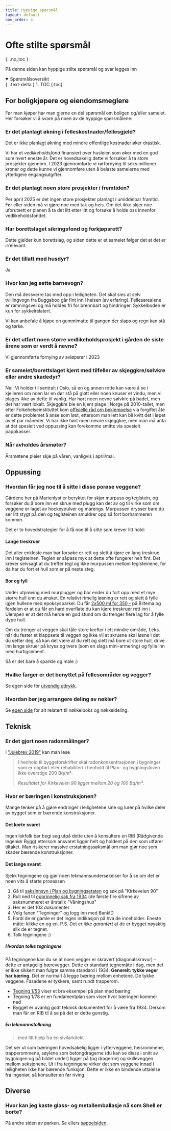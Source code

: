 ```yaml
---
title: Hyppige spørsmål
layout: default
nav_order: 4
---
```


# Ofte stilte spørsmål
{: .no_toc }

På denne siden kan hyppige stilte spørsmål og svar legges inn

<details open markdown="block">

  <summary> Spørsmålsoversikt </summary>
  {: .text-delta }
1. TOC
{:toc}
</details>

## For boligkjøpere og eiendomsmeglere
Før man kjøper har man gjerne en del spørsmål om boligen og/eller sameiet. Her forsøker vi å svare på noen av de hyppige spørsmålene:

### Er det planlagt økning i felleskostnader/fellesgjeld?

Det er ikke planlagt økning med mindre offentlige kostnader øker drastisk.

Vi har et _vedlikeholdsfond_ finansiert over husleien som øker med en god sum hvert eneste år. Det er hovedsakelig dette vi forsøker å ta store prosjekter gjennom. I 2023 gjennomførte vi rørfornying til seks millioner kroner og dette kunne vi gjennomføre uten å belaste sameierne med ytterligere engangsutgifter.



### Er det planlagt noen store prosjekter i fremtiden?

Per april 2025 er det ingen store prosjekter planlagt i umiddelbar framtid. Før eller siden må vi gjøre noe med tak og heis. Om det ikke skjer noe uforutsett er planen å ta det litt etter litt og forsøke å holde oss innenfor vedlikeholdsfondet.

### Har borettslaget sikringsfond og forkjøpsrett? 
Dette gjelder kun borettslag, og siden dette er et sameiet følger det at det er irrelevant.

### Er det tillatt med husdyr?
Ja

### Hvor kan jeg sette barnevogn?
Den må dessverre tas med opp i leiligheten. 
Det skal sies at selv tvillingvogn fra Buggaboo går fint inn i heisen (av erfaring). Fellesarealene er rømningsvei og må holdes fri for brennbart og hindringer. Sykkelboden er kun for sykkelrelatert. 

Vi kan anbefale å kjøpe en gummimatte til gangen der slaps og regn kan stå og tørke.

### Er det utført noen større vedlikeholdsprosjekt i gården de siste årene som er verdt å nevne?

Vi gjennomførte fornying av avløpsrør i 2023

### Er sameiet/borettslaget kjent med tilfeller av skjeggkre/sølvkre eller andre skadedyr?

Nei. Vi holder til sentralt i Oslo, så en og annen rotte kan være å se i kjelleren om noen lar en dør stå på gløtt eller noen knuser et vindu, men vi plages ikke av dette til vanlig. Har hørt noen nevne sølvkre på badet, men det har vært lokalt. Skjeggkre ble en kjent plage i Norge på 2010-tallet, men etter Folkehelseinstituttet kom [offisielle råd om bekjempelse](https://www.fhi.no/sk/skadedyrhandboka/smadyr-andre/skjeggkre/?term=#bekjempelse) via forgiftet åte er dette problemet å anse som løst, ettersom man lett kan bli kvitt det i løpet av et par måneder. Vi har ikke hørt noen nevne skjeggkre, men man må anta at det spesielt ved oppussing kan forekomme smitte via spesielt pappkasser.

### Når avholdes årsmøter?

Årsmøtene pleier skje  på våren, vanligvis i april/mai.



## Oppussing

### Hvordan får jeg noe til å sitte i disse porøse veggene?
Gårdene her på Marienlyst er beryktet for skjør murpuss og teglstein, og forsøker du å bore inn en skrue med plugg kan det av og til virke som om veggene er laget av hockeypulver og marengs. Murpussen drysser bare du ser litt stygt på den og teglsteinen smuldrer opp så fort borhammeren kommer.

Det er to hovedstrategier for å få noe til å sitte som krever litt hold:

#### Lange treskruer
Det aller enkleste man bør forsøke er rett og slett å kjøre en lang treskrue inn i teglsteinen. Teglen er såpass myk at dette ofte fungerer helt fint. Det krever selvsagt at du treffer tegl og ikke murpussen mellom teglsteinene, for da har du fort et hull som er på neste steg.

#### Bor og fyll
Under utprøving med murplugger og bor ender du fort opp med et mye større hull enn du ønsket. En relativt rimelig løsning er rett og slett å fylle igjen hullene med epoksysparkel. Du får [2x500 ml for 350,-](https://www.biltema.no/batutstyr/batpleie/epoxy/lett-epoksysparkel-2-x-500-ml-2000042332) på Biltema og fordelen er at du får en hard overflate du kan kjøre treskruer rett inn i. Ulempen er at det må herde en god stund om du trenger flere lag for å fylle dype hull.

Om du trenger at veggen skal tåle store krefter i ett mindre område, f.eks. når du fester et klappsete til veggen og ikke vil at skruene skal løsne i det du setter deg, så kan det være at du rett og slett må bore ut store hull, drive inn lange skruer på kryss og tvers (som en slags mini-armering) og fylle inn med hurtigsement. 

Så er det bare å sparkle og male :)

### Hvilke farger er det benyttet på fellesområder og vegger?
Se egen side for [utvendig uttrykk](/oppussing/utvendig#fargekoder).

### Hvordan bør jeg arrangere deling av nøkler?

Se [egen side](/praktisk/nøkler) for alt relatert til nøkkelboks og nøkkeldeling.



## Teknisk

### Er det gjort noen radonmålinger?
I ["Julebrev 2019"](https://www.dropbox.com/scl/fi/o5lezh1v4ch1mwysauv8d/Julebrev-2019.docx?rlkey=4jiv759nrs0qyqdei6w3v0dxa&st=a4i6koo7&dl=0) kan man lese
> I henhold til byggeforskrifter skal radonkonsentrasjonen i bygninger som er oppført eller rehabilitert i henhold til Plan- og bygningsloven ikke overstige 200 Bq/m³.
>
> *Resultatet for Kirkeveien 90 ligger mellom 20 og 100 Bq/m³.*


### Hvor er bæringen i konstruksjonen?
Mange tenker på å gjøre endringer i leilighetene sine og lurer på hvilke deler av bygget som er bærende konstruksjoner. 

#### Det korte svaret
Ingen lekfolk bør begi seg utpå dette uten å konsultere en RIB (Rådgivende Ingeniør Bygg) ettersom ansvaret ligger helt og holdent på den som utfører tiltaket. Man risikerer massive erstatningssøksmål om man gjør noe som skader bærende konstruksjoner.

#### Det lange svaret

Sjekk tegningene og gjør noen lekmannsundersøkelser for å se om det er noen vits å starte prosessen

1. Gå til [saksinnsyn i Plan og bygningsetaten](https://innsyn.pbe.oslo.kommune.no/saksinnsyn/) og søk på "Kirkeveien 90"
1. Rull ned til [opprinnelig sak fra 1934][opprinnelig] (de første fire sifrene av saksnummeret er årstall): "Våningshus"
1. Her er det 103 dokumenter
1. Velg fanen "Tegninger" og logg inn med BankID
1. Fordi de er gamle er det ingen indikasjon på hva de inneholder. Eneste måte: klikke en og en. P.S. Det er ikke _garantert_ at de er bygget nøyaktig slik de er tegnet.
1. Tolk tegningene :)

[opprinnelig]: https://innsyn.pbe.oslo.kommune.no/saksinnsyn/casedet.asp?caseno=193401482&wfl=T&Dateparam=06/19/2025

##### Hvordan tolke tegningene
På tegningene kan du se at noen vegger er skravert (diagonalskravur) - dette er antagelig bærevegger. Dette er standard tegnemåte i dag, men det er ikke sikkert man fulgte samme standard i 1934. **Generelt: tykke veger har bæring.** Det er normalt å legge bæring mellom enhetene. De tykke veggene. Fasadene er tykkere, samt rundt trapperom.

- [Tegning 1/53][tegning-1-53] viser et bra eksempel på plan med bæring
- Tegning 1/78 er en fundamentplan som viser hvor bæringen kommer ned
- Bygget er uvanlig godt teknisk dokumentert for å være fra 1934. Dersom man får en RIB til å se på det er dette gunstig.

[tegning-1-53]: https://innsyn.pbe.oslo.kommune.no/saksinnsyn/showfile.asp?jno=2014130470&fileid=5623487

##### En lekmannstolkning
> med litt hjelp fra en sivilarkitekt

Det ser ut som bæringen hovedsakelig ligger i ytterveggene, heisrommene, trapperommene, søylene som betongdragerne (du kan se disse i snitt av bygningen og på bildet under) ligger på (og dragerne) og skilleveggen mellom seksjonene. Ut i fra tegningene virker det som veggene innad i leiligheten ikke har bærende funksjon. Dette er ikke en bindende uttalelse fra ingeniør, så konsulter en før riving.

## Diverse

### Hvor kan jeg kaste glass- og metallemballasje nå som Shell er borte?
På andre siden av parken. Se ellers [søppelsiden](/soppel).
